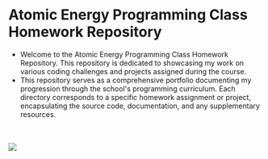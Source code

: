 # Atomic Energy Programming Class Homework Repository

- Welcome to the Atomic Energy Programming Class Homework Repository. This repository is dedicated to showcasing my work on various coding challenges and projects assigned during the course.
- This repository serves as a comprehensive portfolio documenting my progression through the school's programming curriculum. Each directory corresponds to a specific homework assignment or project, encapsulating the source code, documentation, and any supplementary resources.
<br/>  

  

<br/>  

<img src="https://github-readme-stats.vercel.app/api?username=NimaWasTaken&show_icons=true&count_private=true&hide_border=true" align="left" />  

<div align="center">  
  
</div>  

<br/>  


<br />
